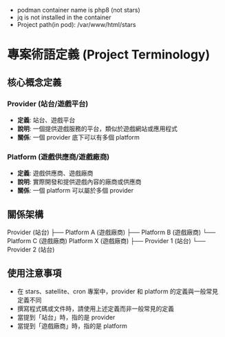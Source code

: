 - podman container name is php8 (not stars)
- jq is not installed in the container
- Project path(in pod): /var/www/html/stars

# 專案術語定義 (Project Terminology)

## 核心概念定義

### Provider (站台/遊戲平台)
- **定義**: 站台、遊戲平台
- **說明**: 一個提供遊戲服務的平台，類似於遊戲網站或應用程式
- **關係**: 一個 provider 底下可以有多個 platform

### Platform (遊戲供應商/遊戲廠商)  
- **定義**: 遊戲供應商、遊戲廠商
- **說明**: 實際開發和提供遊戲內容的廠商或供應商
- **關係**: 一個 platform 可以屬於多個 provider

## 關係架構
Provider (站台)
├── Platform A (遊戲廠商)
├── Platform B (遊戲廠商)
└── Platform C (遊戲廠商)
Platform X (遊戲廠商)
├── Provider 1 (站台)
└── Provider 2 (站台)


## 使用注意事項
- 在 stars、satellite、cron 專案中，provider 和 platform 的定義與一般常見定義不同
- 撰寫程式碼或文件時，請使用上述定義而非一般常見的定義
- 當提到「站台」時，指的是 provider
- 當提到「遊戲廠商」時，指的是 platform